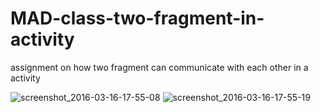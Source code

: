 # MAD-class-two-fragment-in-activity

assignment on how two fragment can communicate with each other in a activity

![screenshot_2016-03-16-17-55-08](https://cloud.githubusercontent.com/assets/7401765/13808383/d3f75a20-eba0-11e5-9bb0-4d2021a42757.png)
![screenshot_2016-03-16-17-55-19](https://cloud.githubusercontent.com/assets/7401765/13808384/d424f5ac-eba0-11e5-9f21-83d3897c93ab.png)

